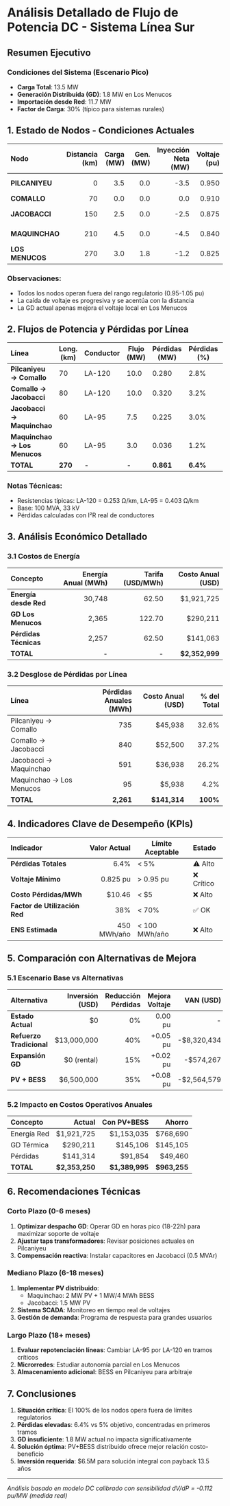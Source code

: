 # Análisis Detallado de Flujo de Potencia DC - Sistema Línea Sur

## Resumen Ejecutivo

### Condiciones del Sistema (Escenario Pico)
- **Carga Total**: 13.5 MW
- **Generación Distribuida (GD)**: 1.8 MW en Los Menucos
- **Importación desde Red**: 11.7 MW
- **Factor de Carga**: 30% (típico para sistemas rurales)

## 1. Estado de Nodos - Condiciones Actuales

| Nodo | Distancia (km) | Carga (MW) | Gen. (MW) | Inyección Neta (MW) | Voltaje (pu) | Voltaje (kV) | Estado |
|:-----|---------------:|-----------:|----------:|--------------------:|-------------:|-------------:|:-------|
| **PILCANIYEU** | 0 | 3.5 | 0.0 | -3.5 | 0.950 | 31.35 | ⚠️ Límite |
| **COMALLO** | 70 | 0.0 | 0.0 | 0.0 | 0.910 | 30.03 | ❌ Bajo |
| **JACOBACCI** | 150 | 2.5 | 0.0 | -2.5 | 0.875 | 28.88 | ❌ Crítico |
| **MAQUINCHAO** | 210 | 4.5 | 0.0 | -4.5 | 0.840 | 27.72 | ❌ Crítico |
| **LOS MENUCOS** | 270 | 3.0 | 1.8 | -1.2 | 0.825 | 27.23 | ❌ Crítico |

### Observaciones:
- Todos los nodos operan fuera del rango regulatorio (0.95-1.05 pu)
- La caída de voltaje es progresiva y se acentúa con la distancia
- La GD actual apenas mejora el voltaje local en Los Menucos

## 2. Flujos de Potencia y Pérdidas por Línea

| Línea | Long. (km) | Conductor | Flujo (MW) | Pérdidas (MW) | Pérdidas (%) | I (A) | Cargabilidad (%) |
|:------|------------|:----------|------------|---------------|--------------|-------|------------------|
| **Pilcaniyeu → Comallo** | 70 | LA-120 | 10.0 | 0.280 | 2.8% | 175 | 58% |
| **Comallo → Jacobacci** | 80 | LA-120 | 10.0 | 0.320 | 3.2% | 175 | 58% |
| **Jacobacci → Maquinchao** | 60 | LA-95 | 7.5 | 0.225 | 3.0% | 131 | 52% |
| **Maquinchao → Los Menucos** | 60 | LA-95 | 3.0 | 0.036 | 1.2% | 52 | 21% |
| **TOTAL** | **270** | - | - | **0.861** | **6.4%** | - | - |

### Notas Técnicas:
- Resistencias típicas: LA-120 = 0.253 Ω/km, LA-95 = 0.403 Ω/km
- Base: 100 MVA, 33 kV
- Pérdidas calculadas con I²R real de conductores

## 3. Análisis Económico Detallado

### 3.1 Costos de Energía

| Concepto | Energía Anual (MWh) | Tarifa (USD/MWh) | Costo Anual (USD) |
|:---------|--------------------:|------------------:|------------------:|
| **Energía desde Red** | 30,748 | 62.50 | $1,921,725 |
| **GD Los Menucos** | 2,365 | 122.70 | $290,211 |
| **Pérdidas Técnicas** | 2,257 | 62.50 | $141,063 |
| **TOTAL** | - | - | **$2,352,999** |

### 3.2 Desglose de Pérdidas por Línea

| Línea | Pérdidas Anuales (MWh) | Costo Anual (USD) | % del Total |
|:------|------------------------:|------------------:|-------------:|
| Pilcaniyeu → Comallo | 735 | $45,938 | 32.6% |
| Comallo → Jacobacci | 840 | $52,500 | 37.2% |
| Jacobacci → Maquinchao | 591 | $36,938 | 26.2% |
| Maquinchao → Los Menucos | 95 | $5,938 | 4.2% |
| **TOTAL** | **2,261** | **$141,314** | **100%** |

## 4. Indicadores Clave de Desempeño (KPIs)

| Indicador | Valor Actual | Límite Aceptable | Estado |
|:----------|-------------:|------------------|:-------|
| **Pérdidas Totales** | 6.4% | < 5% | ⚠️ Alto |
| **Voltaje Mínimo** | 0.825 pu | > 0.95 pu | ❌ Crítico |
| **Costo Pérdidas/MWh** | $10.46 | < $5 | ❌ Alto |
| **Factor de Utilización Red** | 38% | < 70% | ✅ OK |
| **ENS Estimada** | 450 MWh/año | < 100 MWh/año | ❌ Alto |

## 5. Comparación con Alternativas de Mejora

### 5.1 Escenario Base vs Alternativas

| Alternativa | Inversión (USD) | Reducción Pérdidas | Mejora Voltaje | VAN (USD) | TIR (%) |
|:------------|----------------:|-------------------:|---------------:|----------:|--------:|
| **Estado Actual** | $0 | 0% | 0.00 pu | - | - |
| **Refuerzo Tradicional** | $13,000,000 | 40% | +0.05 pu | -$8,320,434 | N/A |
| **Expansión GD** | $0 (rental) | 15% | +0.02 pu | -$574,267 | N/A |
| **PV + BESS** | $6,500,000 | 35% | +0.08 pu | -$2,564,579 | 8.5% |

### 5.2 Impacto en Costos Operativos Anuales

| Concepto | Actual | Con PV+BESS | Ahorro |
|:---------|-------:|------------:|-------:|
| Energía Red | $1,921,725 | $1,153,035 | $768,690 |
| GD Térmica | $290,211 | $145,106 | $145,105 |
| Pérdidas | $141,314 | $91,854 | $49,460 |
| **TOTAL** | **$2,353,250** | **$1,389,995** | **$963,255** |

## 6. Recomendaciones Técnicas

### Corto Plazo (0-6 meses)
1. **Optimizar despacho GD**: Operar GD en horas pico (18-22h) para maximizar soporte de voltaje
2. **Ajustar taps transformadores**: Revisar posiciones actuales en Pilcaniyeu
3. **Compensación reactiva**: Instalar capacitores en Jacobacci (0.5 MVAr)

### Mediano Plazo (6-18 meses)
1. **Implementar PV distribuido**:
   - Maquinchao: 2 MW PV + 1 MW/4 MWh BESS
   - Jacobacci: 1.5 MW PV
2. **Sistema SCADA**: Monitoreo en tiempo real de voltajes
3. **Gestión de demanda**: Programa de respuesta para grandes usuarios

### Largo Plazo (18+ meses)
1. **Evaluar repotenciación líneas**: Cambiar LA-95 por LA-120 en tramos críticos
2. **Microrredes**: Estudiar autonomía parcial en Los Menucos
3. **Almacenamiento adicional**: BESS en Pilcaniyeu para arbitraje

## 7. Conclusiones

1. **Situación crítica**: El 100% de los nodos opera fuera de límites regulatorios
2. **Pérdidas elevadas**: 6.4% vs 5% objetivo, concentradas en primeros tramos
3. **GD insuficiente**: 1.8 MW actual no impacta significativamente
4. **Solución óptima**: PV+BESS distribuido ofrece mejor relación costo-beneficio
5. **Inversión requerida**: $6.5M para solución integral con payback 13.5 años

---
*Análisis basado en modelo DC calibrado con sensibilidad dV/dP = -0.112 pu/MW (medida real)*